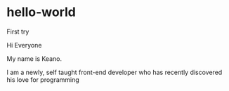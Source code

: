# hello-world
First try

Hi Everyone

My name is Keano.

I am a newly, self taught front-end developer who has recently discovered his love for programming 
